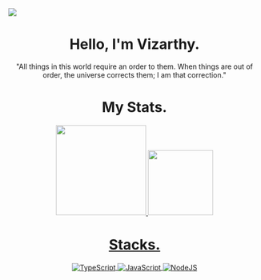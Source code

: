 <div>
  <img  src="https://cdn.discordapp.com/attachments/912335993149993071/943023312055963678/1e684d15ad21997f1a92adfae922cfe5.gif">
</div>

<div align="center">
  <h1 >Hello, I'm Vizarthy.</h1>
</div>

<div align="center">
  <p>"All things in this world require an order to them. When things are out of order, the universe corrects them; I am that correction."</p>
</div>

<div align="center">
  <h1 >My Stats.</h1>
</div>

<div align="center", style="display: inline_block">
  <a href="https://github.com/Vizarthy">
  <img height="180em" src="https://github-readme-stats.vercel.app/api?username=Vizarthy&show_icons=true&theme=midnight-purple&include_all_commits=true&count_private=true" />
  <img height="130em" src="https://github-readme-stats.vercel.app/api/top-langs/?username=Vizarthy&layout=compact&theme=midnight-purple" />
</div>
  
 <div align="center">
  <h1 >Stacks.</h1>
</div>
  
 <div align="center", style="display: inline_block">
     <img align="center" alt="TypeScript" src="https://img.shields.io/badge/typescript-blue?style=for-the-badge&logo=css3&logoColor=white">
     <img align="center" alt="JavaScript" src="https://img.shields.io/badge/JavaScript-F7DF1E?style=for-the-badge&logo=javascript&logoColor=black">
     <img align="center" alt="NodeJS" src="https://img.shields.io/badge/Node.js-43853D?style=for-the-badge&logo=node.js&logoColor=white">
     <!--<img align="center" alt="React" src="https://img.shields.io/badge/React-20232A?style=for-the-badge&logo=react&logoColor=61DAFB">-->
  </div>

